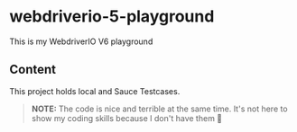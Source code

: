 webdriverio-5-playground
========================

This is my WebdriverIO V6 playground

## Content
This project holds local and Sauce Testcases.

> **NOTE:** The code is nice and terrible at the same time. It's not here to show my coding skills because I don't have them 🤣
